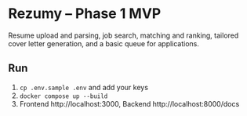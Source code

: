 # Rezumy – Phase 1 MVP

Resume upload and parsing, job search, matching and ranking, tailored cover letter generation, and a basic queue for applications.

## Run
1. `cp .env.sample .env` and add your keys
2. `docker compose up --build`
3. Frontend http://localhost:3000, Backend http://localhost:8000/docs
